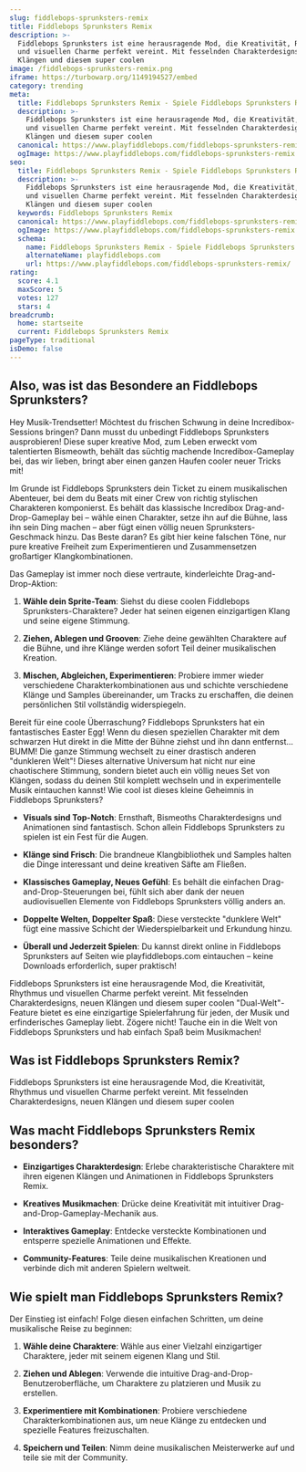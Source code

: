 ```yaml
---
slug: fiddlebops-sprunksters-remix
title: Fiddlebops Sprunksters Remix
description: >-
  Fiddlebops Sprunksters ist eine herausragende Mod, die Kreativität, Rhythmus
  und visuellen Charme perfekt vereint. Mit fesselnden Charakterdesigns, neuen
  Klängen und diesem super coolen 
image: /fiddlebops-sprunksters-remix.png
iframe: https://turbowarp.org/1149194527/embed
category: trending
meta:
  title: Fiddlebops Sprunksters Remix - Spiele Fiddlebops Sprunksters Remix Online
  description: >-
    Fiddlebops Sprunksters ist eine herausragende Mod, die Kreativität, Rhythmus
    und visuellen Charme perfekt vereint. Mit fesselnden Charakterdesigns, neuen
    Klängen und diesem super coolen 
  canonical: https://www.playfiddlebops.com/fiddlebops-sprunksters-remix/
  ogImage: https://www.playfiddlebops.com/fiddlebops-sprunksters-remix.png
seo:
  title: Fiddlebops Sprunksters Remix - Spiele Fiddlebops Sprunksters Remix Online
  description: >-
    Fiddlebops Sprunksters ist eine herausragende Mod, die Kreativität, Rhythmus
    und visuellen Charme perfekt vereint. Mit fesselnden Charakterdesigns, neuen
    Klängen und diesem super coolen 
  keywords: Fiddlebops Sprunksters Remix
  canonical: https://www.playfiddlebops.com/fiddlebops-sprunksters-remix/
  ogImage: https://www.playfiddlebops.com/fiddlebops-sprunksters-remix.png
  schema:
    name: Fiddlebops Sprunksters Remix - Spiele Fiddlebops Sprunksters Remix Online
    alternateName: playfiddlebops.com
    url: https://www.playfiddlebops.com/fiddlebops-sprunksters-remix/
rating:
  score: 4.1
  maxScore: 5
  votes: 127
  stars: 4
breadcrumb:
  home: startseite
  current: Fiddlebops Sprunksters Remix
pageType: traditional
isDemo: false
---
```


## Also, was ist das Besondere an Fiddlebops Sprunksters?

Hey Musik-Trendsetter! Möchtest du frischen Schwung in deine Incredibox-Sessions bringen? Dann musst du unbedingt Fiddlebops Sprunksters ausprobieren! Diese super kreative Mod, zum Leben erweckt vom talentierten Bismeowth, behält das süchtig machende Incredibox-Gameplay bei, das wir lieben, bringt aber einen ganzen Haufen cooler neuer Tricks mit!

Im Grunde ist Fiddlebops Sprunksters dein Ticket zu einem musikalischen Abenteuer, bei dem du Beats mit einer Crew von richtig stylischen Charakteren komponierst. Es behält das klassische Incredibox Drag-and-Drop-Gameplay bei – wähle einen Charakter, setze ihn auf die Bühne, lass ihn sein Ding machen – aber fügt einen völlig neuen Sprunksters-Geschmack hinzu. Das Beste daran? Es gibt hier keine falschen Töne, nur pure kreative Freiheit zum Experimentieren und Zusammensetzen großartiger Klangkombinationen.

Das Gameplay ist immer noch diese vertraute, kinderleichte Drag-and-Drop-Aktion:

1. **Wähle dein Sprite-Team**: Siehst du diese coolen Fiddlebops Sprunksters-Charaktere? Jeder hat seinen eigenen einzigartigen Klang und seine eigene Stimmung.

1. **Ziehen, Ablegen und Grooven**: Ziehe deine gewählten Charaktere auf die Bühne, und ihre Klänge werden sofort Teil deiner musikalischen Kreation.

1. **Mischen, Abgleichen, Experimentieren**: Probiere immer wieder verschiedene Charakterkombinationen aus und schichte verschiedene Klänge und Samples übereinander, um Tracks zu erschaffen, die deinen persönlichen Stil vollständig widerspiegeln.

Bereit für eine coole Überraschung? Fiddlebops Sprunksters hat ein fantastisches Easter Egg! Wenn du diesen speziellen Charakter mit dem schwarzen Hut direkt in die Mitte der Bühne ziehst und ihn dann entfernst... BUMM! Die ganze Stimmung wechselt zu einer drastisch anderen "dunkleren Welt"! Dieses alternative Universum hat nicht nur eine chaotischere Stimmung, sondern bietet auch ein völlig neues Set von Klängen, sodass du deinen Stil komplett wechseln und in experimentelle Musik eintauchen kannst! Wie cool ist dieses kleine Geheimnis in Fiddlebops Sprunksters?

- **Visuals sind Top-Notch**: Ernsthaft, Bismeoths Charakterdesigns und Animationen sind fantastisch. Schon allein Fiddlebops Sprunksters zu spielen ist ein Fest für die Augen.

- **Klänge sind Frisch**: Die brandneue Klangbibliothek und Samples halten die Dinge interessant und deine kreativen Säfte am Fließen.

- **Klassisches Gameplay, Neues Gefühl**: Es behält die einfachen Drag-and-Drop-Steuerungen bei, fühlt sich aber dank der neuen audiovisuellen Elemente von Fiddlebops Sprunksters völlig anders an.

- **Doppelte Welten, Doppelter Spaß**: Diese versteckte "dunklere Welt" fügt eine massive Schicht der Wiederspielbarkeit und Erkundung hinzu.

- **Überall und Jederzeit Spielen**: Du kannst direkt online in Fiddlebops Sprunksters auf Seiten wie playfiddlebops.com eintauchen – keine Downloads erforderlich, super praktisch!

Fiddlebops Sprunksters ist eine herausragende Mod, die Kreativität, Rhythmus und visuellen Charme perfekt vereint. Mit fesselnden Charakterdesigns, neuen Klängen und diesem super coolen "Dual-Welt"-Feature bietet es eine einzigartige Spielerfahrung für jeden, der Musik und erfinderisches Gameplay liebt. Zögere nicht! Tauche ein in die Welt von Fiddlebops Sprunksters und hab einfach Spaß beim Musikmachen!

## Was ist Fiddlebops Sprunksters Remix?

Fiddlebops Sprunksters ist eine herausragende Mod, die Kreativität, Rhythmus und visuellen Charme perfekt vereint. Mit fesselnden Charakterdesigns, neuen Klängen und diesem super coolen 

## Was macht Fiddlebops Sprunksters Remix besonders?

- **Einzigartiges Charakterdesign**: Erlebe charakteristische Charaktere mit ihren eigenen Klängen und Animationen in Fiddlebops Sprunksters Remix.

- **Kreatives Musikmachen**: Drücke deine Kreativität mit intuitiver Drag-and-Drop-Gameplay-Mechanik aus.

- **Interaktives Gameplay**: Entdecke versteckte Kombinationen und entsperre spezielle Animationen und Effekte.

- **Community-Features**: Teile deine musikalischen Kreationen und verbinde dich mit anderen Spielern weltweit.

## Wie spielt man Fiddlebops Sprunksters Remix?

Der Einstieg ist einfach! Folge diesen einfachen Schritten, um deine musikalische Reise zu beginnen:

1. **Wähle deine Charaktere**: Wähle aus einer Vielzahl einzigartiger Charaktere, jeder mit seinem eigenen Klang und Stil.

1. **Ziehen und Ablegen**: Verwende die intuitive Drag-and-Drop-Benutzeroberfläche, um Charaktere zu platzieren und Musik zu erstellen.

1. **Experimentiere mit Kombinationen**: Probiere verschiedene Charakterkombinationen aus, um neue Klänge zu entdecken und spezielle Features freizuschalten.

1. **Speichern und Teilen**: Nimm deine musikalischen Meisterwerke auf und teile sie mit der Community.